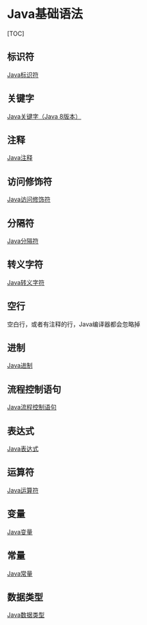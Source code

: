 # Java基础语法

[TOC]

## 标识符

[Java标识符](https://blog.csdn.net/ThinkWon/article/details/101637454)



## 关键字

[Java关键字（Java 8版本）](https://blog.csdn.net/ThinkWon/article/details/101642385)



## 注释

[Java注释](https://blog.csdn.net/ThinkWon/article/details/101643185)



## 访问修饰符

[Java访问修饰符](https://blog.csdn.net/ThinkWon/article/details/101643412)



## 分隔符

[Java分隔符](https://blog.csdn.net/ThinkWon/article/details/101643617)



## 转义字符

[Java转义字符](https://blog.csdn.net/ThinkWon/article/details/101643769)



## 空行

空白行，或者有注释的行，Java编译器都会忽略掉



## 进制

[Java进制](https://blog.csdn.net/ThinkWon/article/details/101643936)



## 流程控制语句

[Java流程控制语句](https://blog.csdn.net/ThinkWon/article/details/101645978)



## 表达式

[Java表达式](https://blog.csdn.net/ThinkWon/article/details/101648114)



## 运算符

[Java运算符](https://blog.csdn.net/ThinkWon/article/details/101649002)



## 变量

[Java变量](https://blog.csdn.net/ThinkWon/article/details/101649292)



## 常量

[Java常量](https://blog.csdn.net/ThinkWon/article/details/101649446)



## 数据类型

[Java数据类型](https://blog.csdn.net/ThinkWon/article/details/101649568)